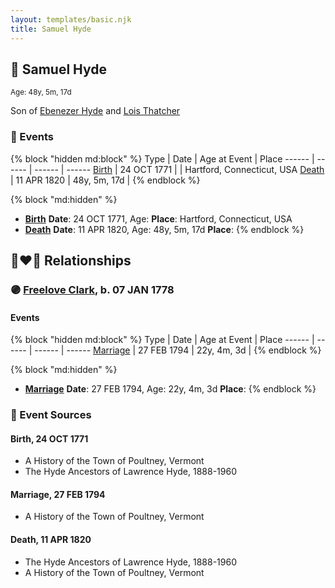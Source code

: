```yaml
---
layout: templates/basic.njk
title: Samuel Hyde
---
```

## 🔵 Samuel Hyde
<small>Age: 48y, 5m, 17d</small>

Son of [Ebenezer Hyde](/people/1/14535025) and [Lois Thatcher](/people/9/92113144)

### 📆 Events

{% block "hidden md:block" %}
Type | Date | Age at Event | Place
------ | ------ | ------ | ------
[Birth](#event-event-2) | 24 OCT 1771 |  | Hartford, Connecticut, USA
[Death](#event-event-3) | 11 APR 1820 | 48y, 5m, 17d |
{% endblock %}

{% block "md:hidden" %}
- **[Birth](#event-event-2)**
**Date**: 24 OCT 1771, Age:
**Place**: Hartford, Connecticut, USA
- **[Death](#event-event-3)**
**Date**: 11 APR 1820, Age: 48y, 5m, 17d
**Place**:
{% endblock %}

## 👩‍❤️‍👨 Relationships

### 🟣 [Freelove Clark](/people/9/92731294), b. 07 JAN 1778

#### Events

{% block "hidden md:block" %}
Type | Date | Age at Event | Place
------ | ------ | ------ | ------
[Marriage](#event-family-0-event-0) | 27 FEB 1794 | 22y, 4m, 3d |
{% endblock %}

{% block "md:hidden" %}
- **[Marriage](#event-family-0-event-0)**
**Date**: 27 FEB 1794, Age: 22y, 4m, 3d
**Place**:
{% endblock %}

### 📰 Event Sources

#### <a id="event-event-2"></a> Birth, 24 OCT 1771
* A History of the Town of Poultney, Vermont
* The Hyde Ancestors of Lawrence Hyde, 1888-1960

#### <a id="event-family-0-event-0"></a> Marriage, 27 FEB 1794
* A History of the Town of Poultney, Vermont
#### <a id="event-event-3"></a> Death, 11 APR 1820
* The Hyde Ancestors of Lawrence Hyde, 1888-1960
* A History of the Town of Poultney, Vermont
